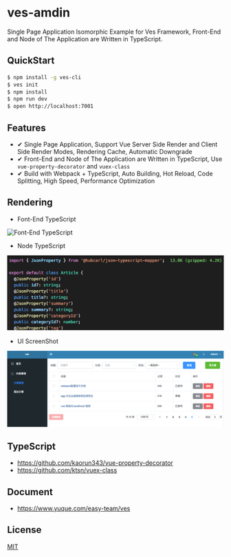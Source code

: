 # ves-amdin

Single Page Application Isomorphic Example for Ves Framework, Front-End and Node of The Application are Written in TypeScript.

## QuickStart

```bash
$ npm install -g ves-cli
$ ves init
$ npm install
$ npm run dev
$ open http://localhost:7001
```

## Features

- ✔︎ Single Page Application, Support Vue Server Side Render and Client Side Render Modes, Rendering Cache, Automatic Downgrade
- ✔︎ Front-End and Node of The Application are Written in TypeScript, Use `vue-property-decorator` and `vuex-class`
- ✔︎ Build with Webpack + TypeScript, Auto Building, Hot Reload, Code Splitting, High Speed, Performance Optimization

## Rendering

- Font-End TypeScript

![Font-End TypeScript](https://github.com/easy-team/ves-admin/blob/master/docs/images/ves-front-end?raw=true)

- Node TypeScript

![Node TypeScript](https://github.com/easy-team/ves-admin/blob/master/docs/images/ves-node.png?raw=true)

- UI ScreenShot

![UI ScreenShot](https://github.com/easy-team/ves-admin/blob/master/docs/images/ves-admin-ui.png?raw=true)

## TypeScript

- https://github.com/kaorun343/vue-property-decorator
- https://github.com/ktsn/vuex-class

## Document

- https://www.yuque.com/easy-team/ves


## License

[MIT](LICENSE)
